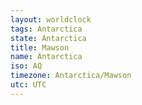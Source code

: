 ```yaml
---
layout: worldclock
tags: Antarctica
state: Antarctica
title: Mawson
name: Antarctica
iso: AQ
timezone: Antarctica/Mawson
utc: UTC
---
```


